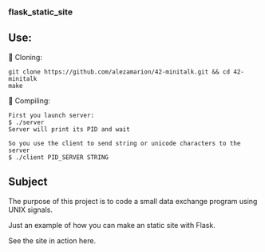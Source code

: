 ### flask_static_site

## Use:

🚧 Cloning:<br/>
```
git clone https://github.com/alezamarion/42-minitalk.git && cd 42-minitalk
make
```

🚧 Compiling:<br/>
```
First you launch server:
$ ./server
Server will print its PID and wait

So you use the client to send string or unicode characters to the server
$ ./client PID_SERVER STRING
```

## Subject

The purpose of this project is to code a small data exchange program using UNIX signals. <br>



Just an example of how you can make an static site with Flask.

See the site in action here.


